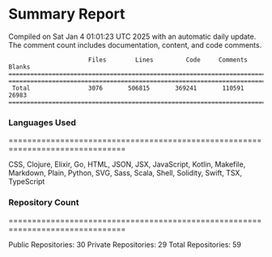 # Summary Report
Compiled on Sat Jan  4 01:01:23 UTC 2025 with an automatic daily update. The comment count includes documentation, content, and code comments.
```
                      Files        Lines         Code     Comments       Blanks
===============================================================================
===============================================================================
 Total                3076       506815       369241       110591        26983
===============================================================================
```

### Languages Used
===============================================================================


CSS, Clojure, Elixir, Go, HTML, JSON, JSX, JavaScript, Kotlin, Makefile, Markdown, Plain, Python, SVG, Sass, Scala, Shell, Solidity, Swift, TSX, TypeScript


### Repository Count
===============================================================================

Public Repositories: 30
Private Repositories: 29
Total Repositories: 59

